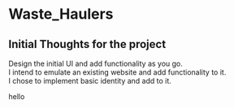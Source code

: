 # Waste_Haulers

## Initial Thoughts for the project

Design the initial UI and add functionality as you go.  
I intend to emulate an existing website and add functionality to it.  
I chose to implement basic identity and add to it.

hello
